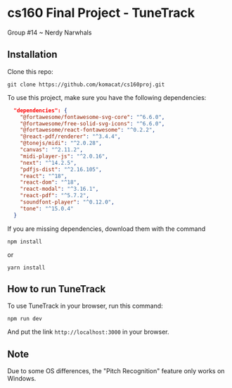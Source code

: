 # cs160 Final Project - TuneTrack
Group #14 ~ Nerdy Narwhals

## Installation

Clone this repo:
```
git clone https://github.com/komacat/cs160proj.git
```

To use this project, make sure you have the following dependencies:

```json
  "dependencies": {
    "@fortawesome/fontawesome-svg-core": "^6.6.0",
    "@fortawesome/free-solid-svg-icons": "^6.6.0",
    "@fortawesome/react-fontawesome": "^0.2.2",
    "@react-pdf/renderer": "^3.4.4",
    "@tonejs/midi": "^2.0.28",
    "canvas": "^2.11.2",
    "midi-player-js": "^2.0.16",
    "next": "^14.2.5",
    "pdfjs-dist": "^2.16.105",
    "react": "^18",
    "react-dom": "^18",
    "react-modal": "^3.16.1",
    "react-pdf": "^5.7.2",
    "soundfont-player": "^0.12.0",
    "tone": "^15.0.4"
  }
```

If you are missing dependencies, download them with the command
```
npm install
```
or 
```
yarn install
```

## How to run TuneTrack
To use TuneTrack in your browser, run this command:
```
npm run dev
```

And put the link `http://localhost:3000` in your browser.

## Note
Due to some OS differences, the "Pitch Recognition" feature only works on Windows.
